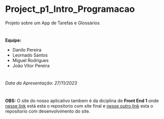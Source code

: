 # Project_p1_Intro_Programacao

Projeto sobre um App de Tarefas e Glossários

#

**Equipe:**

- Danilo Pereira
- Leornado Santos
- Miguel Rodrigues
- João Vitor Pereira

#

*Data da Apresentação: 27/11/2023*

#

**OBS:** O site do nosso aplicativo tambem é da diciplina de **Front End 1** onde [nesse link](https://github.com/d4nkali/Project_p1_Front_End) está esta o repositorio com site final e [nesse outro link](https://github.com/MiguelRodriguesCRN/ProjetoPadariaJardins---Miguel-Rodrigues) esta o repositorio com desenvolvimento do site.